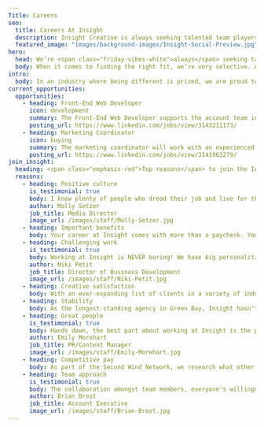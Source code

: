 ```yaml
---
Title: Careers
seo:
  title: Careers At Insight
  description: Insight Creative is always seeking talented team players! Browse marketing communications jobs in digital, web, copy, design & more in Green Bay, Wisconsin.
  featured_image: "images/background-images/Insight-Social-Preview.jpg"
hero:
  head: We’re <span class="friday-vibes-white">always</span> seeking talented <span class="emphasis-red">team players.</span>
  body: When it comes to finding the right fit, we’re very selective. And you should be too.
intro:
  body: In an industry where being different is prized, we are proud to admit that working at Insight is unlike any experience you’ll have elsewhere. We embrace our individual quirks and believe it’s what fuels our creativity and balances our team. We also believe the right mixture of talents and personalities creates the best work, and ultimately, the best results for our customers. If you have something fresh to lend to our team, please contact us or browse the open positions below.
current_opportunities:
  opportunities:
    - heading: Front-End Web Developer
      icon: development
      summary: The Front-End Web Developer supports the account team in handling the day-to-day requirements of existing accounts to ensure a high level of client satisfaction. This includes responsibility for the success of assigned projects from concept through completion. The Front-End Web Developer is responsible for communication and coordination of client requests in conjunction with the Account Executives.
      posting_url: https://www.linkedin.com/jobs/view/3143211173/
    - heading: Marketing Coordinator
      icon: buying
      summary: The marketing coordinator will work with an experienced team of media buyers, designers, copywriters, social media experts and account executives to place award-winning creative for a wide variety of clients. Working closely with Insight’s media director, the marketing coordinator will assist with campaign schedules on television, radio, billboard, print and digital media. The marketing coordinator will also support the media director in preparing presentation materials, media plans or full media proposals and assisting will other administrative tasks.
      posting_url: https://www.linkedin.com/jobs/view/3141963279/
join_insight:
  heading: <span class="emphasis-red">Top reasons</span> to join the Insight team
  reasons:
    - heading: Positive culture
      is_testimonial: true
      body: I know plenty of people who dread their job and live for the weekends. If you work at Insight, you don't feel this way. I like coming into work each day, performing well at a job I enjoy and find rewarding, not to mention being immersed in a culture of coworkers that feel like a second family.”
      author: Molly Setzer
      job_title: Media Director
      image_url: /images/staff/Molly-Setzer.jpg
    - heading: Important benefits
      body: Your career at Insight comes with more than a paycheck. You can expect all the important benefits including paid vacation and time off, health insurance, short- and long-term disability, 401K with company match, life insurance, AD&D and other perks.
    - heading: Challenging work
      is_testimonial: true
      body: Working at Insight is NEVER boring! We have big personalities, the clients keep it challenging (in a good way), and the work is always creative. I can’t imagine working anywhere else.”
      author: Niki Petit
      job_title: Director of Business Development
      image_url: /images/staff/Niki-Petit.jpg
    - heading: Creative satisfaction
      body: With an ever-expanding list of clients in a variety of industries, you’ll have plenty of opportunities to flex your creativity each day. Outsiders are often shocked to see the volume of projects our team creates on an ongoing basis.
    - heading: Stability
      body: As the longest-standing agency in Green Bay, Insight hasn’t succeeded on outstanding creative work alone. The strong, sensible business strategy behind every decision has kept the work, staff and overall growth steady.
    - heading: Great people
      is_testimonial: true
      body: Hands down, the best part about working at Insight is the people. I enjoy working with a kind and talented team who not only respect each other but have a lot of fun together too. That type of environment cultivates the best ideas and it shows in our work.”
      author: Emily Morehart
      job_title: PR/Content Manager
      image_url: /images/staff/Emily-Morehart.jpg
    - heading: Competitive pay
      body: As part of the Second Wind Network, we research what other local agencies offer and do our best to provide staff with fair pay that both rewards hard work and emphasizes value.
    - heading: Team approach
      is_testimonial: true
      body: The collaboration amongst team members, everyone's willingness to contribute and the scope of what we can accomplish together are what make Insight stand out.”
      author: Brian Brost
      job_title: Account Executive
      image_url: /images/staff/Brian-Brost.jpg
---
```

